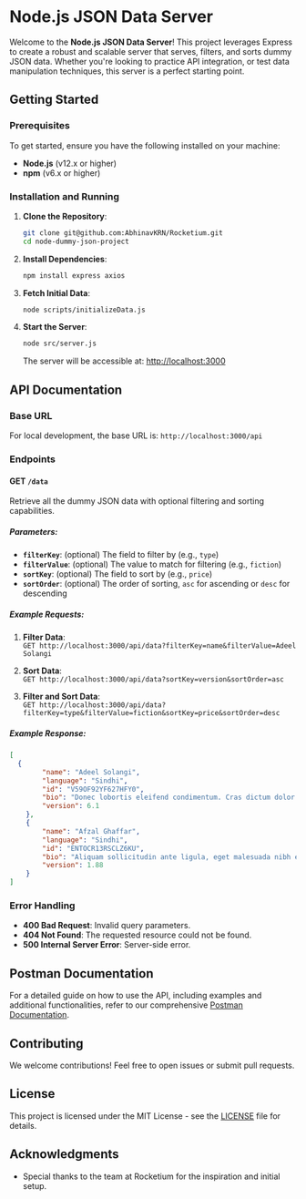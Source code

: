# Node.js JSON Data Server

Welcome to the **Node.js JSON Data Server**! This project leverages Express to create a robust and scalable server that serves, filters, and sorts dummy JSON data. Whether you're looking to practice API integration, or test data manipulation techniques, this server is a perfect starting point.

## Getting Started

### Prerequisites
To get started, ensure you have the following installed on your machine:
- **Node.js** (v12.x or higher)
- **npm** (v6.x or higher)

### Installation and Running
1. **Clone the Repository**:
   ```sh
   git clone git@github.com:AbhinavKRN/Rocketium.git
   cd node-dummy-json-project
   ```

2. **Install Dependencies**:
   ```sh
   npm install express axios
   ```

3. **Fetch Initial Data**:
   ```sh
   node scripts/initializeData.js
   ```

4. **Start the Server**:
   ```sh
   node src/server.js
   ```
   The server will be accessible at: [http://localhost:3000](http://localhost:3000)

## API Documentation

### Base URL
For local development, the base URL is: `http://localhost:3000/api`

### Endpoints

#### GET `/data`
Retrieve all the dummy JSON data with optional filtering and sorting capabilities.

##### Parameters:
- **`filterKey`**: (optional) The field to filter by (e.g., `type`)
- **`filterValue`**: (optional) The value to match for filtering (e.g., `fiction`)
- **`sortKey`**: (optional) The field to sort by (e.g., `price`)
- **`sortOrder`**: (optional) The order of sorting, `asc` for ascending or `desc` for descending

##### Example Requests:
1. **Filter Data**:  
   `GET http://localhost:3000/api/data?filterKey=name&filterValue=Adeel Solangi`

2. **Sort Data**:  
   `GET http://localhost:3000/api/data?sortKey=version&sortOrder=asc`

3. **Filter and Sort Data**:  
   `GET http://localhost:3000/api/data?filterKey=type&filterValue=fiction&sortKey=price&sortOrder=desc`

##### Example Response:
```json
[
  {
        "name": "Adeel Solangi",
        "language": "Sindhi",
        "id": "V59OF92YF627HFY0",
        "bio": "Donec lobortis eleifend condimentum. Cras dictum dolor lacinia lectus vehicula rutrum. Maecenas quis nisi nunc. Nam tristique feugiat est vitae mollis. Maecenas quis nisi nunc.",
        "version": 6.1
    },
    {
        "name": "Afzal Ghaffar",
        "language": "Sindhi",
        "id": "ENTOCR13RSCLZ6KU",
        "bio": "Aliquam sollicitudin ante ligula, eget malesuada nibh efficitur et. Pellentesque massa sem, scelerisque sit amet odio id, cursus tempor urna. Etiam congue dignissim volutpat. Vestibulum pharetra libero et velit gravida euismod.",
        "version": 1.88
    }
]
```

### Error Handling
- **400 Bad Request**: Invalid query parameters.
- **404 Not Found**: The requested resource could not be found.
- **500 Internal Server Error**: Server-side error.

## Postman Documentation
For a detailed guide on how to use the API, including examples and additional functionalities, refer to our comprehensive [Postman Documentation](https://www.postman.com/abhinav14379/workspace/rocketium/collection/37350472-2dd09e54-3dce-419b-8a4f-d91cadae2406?action=share&creator=37350472).

## Contributing
We welcome contributions! Feel free to open issues or submit pull requests.

## License
This project is licensed under the MIT License - see the [LICENSE](LICENSE) file for details.

## Acknowledgments
- Special thanks to the team at Rocketium for the inspiration and initial setup.
